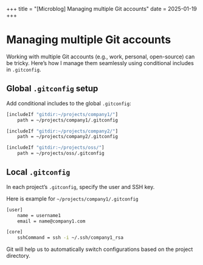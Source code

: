 +++
title = "[Microblog] Managing multiple Git accounts"
date = 2025-01-19
+++

# Managing multiple Git accounts

Working with multiple Git accounts (e.g., work, personal, open-source) can be tricky. Here’s how I manage them seamlessly using conditional includes in `.gitconfig`.

## Global `.gitconfig` setup

Add conditional includes to the global `.gitconfig`:

```bash
[includeIf "gitdir:~/projects/company1/"]
    path = ~/projects/company1/.gitconfig

[includeIf "gitdir:~/projects/company2/"]
    path = ~/projects/company2/.gitconfig

[includeIf "gitdir:~/projects/oss/"]
    path = ~/projects/oss/.gitconfig
```

## Local `.gitconfig`

In each project’s `.gitconfig`, specify the user and SSH key.

Here is example for `~/projects/company1/.gitconfig`

```bash
[user]
    name = username1
    email = name@company1.com

[core]
    sshCommand = ssh -i ~/.ssh/company1_rsa
```

Git will help us to automatically switch configurations based on the project directory.
